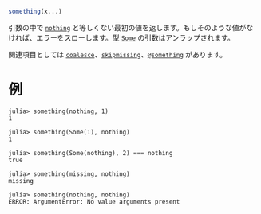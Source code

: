 ```julia
something(x...)
```

引数の中で [`nothing`](@ref) と等しくない最初の値を返します。もしそのような値がなければ、エラーをスローします。型 [`Some`](@ref) の引数はアンラップされます。

関連項目としては [`coalesce`](@ref)、[`skipmissing`](@ref)、[`@something`](@ref) があります。

# 例

```jldoctest
julia> something(nothing, 1)
1

julia> something(Some(1), nothing)
1

julia> something(Some(nothing), 2) === nothing
true

julia> something(missing, nothing)
missing

julia> something(nothing, nothing)
ERROR: ArgumentError: No value arguments present
```
